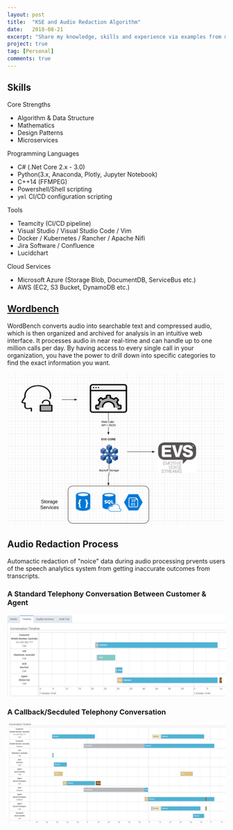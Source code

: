 ```yaml
---
layout: post
title:  "KSE and Audio Redaction Algorithm"
date:   2018-08-21
excerpt: "Share my knowledge, skills and experience via examples from my work."
project: true
tag: [Personal]
comments: true
---
```


## Skills

Core Strengths

* Algorithm & Data Structure
* Mathematics
* Design Patterns
* Microservices

Programming Languages

* C# (.Net Core 2.x - 3.0)
* Python(3.x, Anaconda, Plotly, Jupyter Notebook) 
* C++14 (FFMPEG) 
* Powershell/Shell scripting
* `yml` CI/CD configuration scripting

Tools

* Teamcity (CI/CD pipeline)
* Visual Studio / Visual Studio Code / Vim
* Docker / Kubernetes / Rancher / Apache Nifi
* Jira Software / Confluence
* Lucidchart

Cloud Services

* Microsoft Azure (Storage Blob, DocumentDB, ServiceBus etc.)
* AWS (EC2, S3 Bucket, DynamoDB etc.)

## [Wordbench](https://wordbench-dev-anz.calljourney.com/dashboard/CallJourney-Development/all)

WordBench converts audio into searchable text and compressed audio, which is then organized and archived for analysis in an intuitive web interface. It processes audio in near real-time and can handle up to one million calls per day. By having access to every single call in your organization, you have the power to drill down into specific categories to find the exact information you want.

![EVS](./assets/img/../../../assets/img/evs.png)

## Audio Redaction Process

Automactic redaction of "noice" data during audio processing prvents users of the speech analytics system from getting inaccurate outcomes from transcripts.


### A Standard Telephony Conversation Between Customer & Agent
![dash](./assets/img/../../../assets/img/purecloud-dash.png)


### A Callback/Secduled Telephony Conversation
![scheduled](./../assets/img/scheduled.png)

